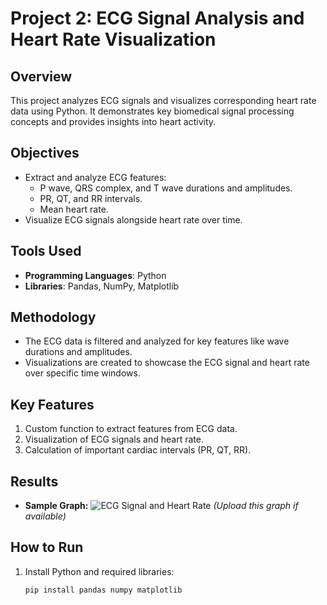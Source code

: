 # Project 2: ECG Signal Analysis and Heart Rate Visualization

## Overview
This project analyzes ECG signals and visualizes corresponding heart rate data using Python. It demonstrates key biomedical signal processing concepts and provides insights into heart activity.

## Objectives
- Extract and analyze ECG features:
  - P wave, QRS complex, and T wave durations and amplitudes.
  - PR, QT, and RR intervals.
  - Mean heart rate.
- Visualize ECG signals alongside heart rate over time.

## Tools Used
- **Programming Languages**: Python
- **Libraries**: Pandas, NumPy, Matplotlib

## Methodology
- The ECG data is filtered and analyzed for key features like wave durations and amplitudes.
- Visualizations are created to showcase the ECG signal and heart rate over specific time windows.

## Key Features
1. Custom function to extract features from ECG data.
2. Visualization of ECG signals and heart rate.
3. Calculation of important cardiac intervals (PR, QT, RR).

## Results
- **Sample Graph:**
  ![ECG Signal and Heart Rate](example_graph.png) *(Upload this graph if available)*
## How to Run
1. Install Python and required libraries:
   ```bash
   pip install pandas numpy matplotlib
